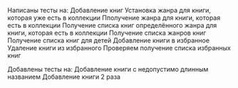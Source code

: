 Написаны тесты на: 
Добавление книг 
Установка жанра для книги, которая уже есть в коллекции 
Пполучение жанра для книги, которая есть в коллекции 
Получение списка книг определённого жанра для книги, которая есть в коллекции 
Получение списка жанров книг 
Получение списка книг для детей 
Добавление книги в избранное 
Удаление книги из избранного 
Проверяем получение списка избранных книг

Добавлены тесты на:
Добавление книги с недопустимо длинным названием
Добавление книги 2 раза
